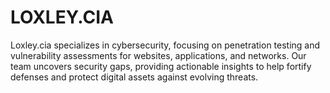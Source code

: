 # LOXLEY.CIA
Loxley.cia specializes in cybersecurity, focusing on penetration testing and vulnerability assessments for websites, applications, and networks. Our team uncovers security gaps, providing actionable insights to help fortify defenses and protect digital assets against evolving threats.
